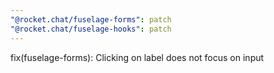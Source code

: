 ```yaml
---
"@rocket.chat/fuselage-forms": patch
"@rocket.chat/fuselage-hooks": patch
---
```


fix(fuselage-forms): Clicking on label does not focus on input
